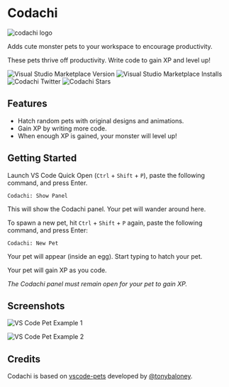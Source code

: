 # Codachi

![codachi logo](https://github.com/blairjordan/codachi/raw/main/media/codachi-logo.png)

Adds cute monster pets to your workspace to encourage productivity.

These pets thrive off productivity. Write code to gain XP and level up!

![Visual Studio Marketplace Version](https://img.shields.io/visual-studio-marketplace/v/pegleg.codachi)
![Visual Studio Marketplace Installs](https://img.shields.io/visual-studio-marketplace/i/Pegleg.codachi)
![Codachi Twitter](https://img.shields.io/twitter/url?label=codachi_monster&style=social&url=https%3A%2F%2Ftwitter.com%2Fcodachi_monster)
![Codachi Stars](https://img.shields.io/github/stars/blairjordan/codachi?style=social)


## Features

- Hatch random pets with original designs and animations.
- Gain XP by writing more code.
- When enough XP is gained, your monster will level up!

## Getting Started

Launch VS Code Quick Open (`Ctrl` + `Shift` + `P`), paste the following command, and press Enter.

```
Codachi: Show Panel
```

This will show the Codachi panel. Your pet will wander around here.

To spawn a new pet, hit `Ctrl` + `Shift` + `P` again, paste the following command, and press Enter:

```
Codachi: New Pet
```

Your pet will appear (inside an egg). Start typing to hatch your pet.

Your pet will gain XP as you code.

<i>The Codachi panel must remain open for your pet to gain XP.</i>

## Screenshots

![VS Code Pet Example 1](https://github.com/blairjordan/codachi/raw/main/media/screenshot1.gif)

![VS Code Pet Example 2](https://github.com/blairjordan/codachi/raw/main/media/screenshot2.gif)

## Credits

Codachi is based on [vscode-pets](https://github.com/tonybaloney/vscode-pets) developed by [@tonybaloney](https://github.com/tonybaloney).

